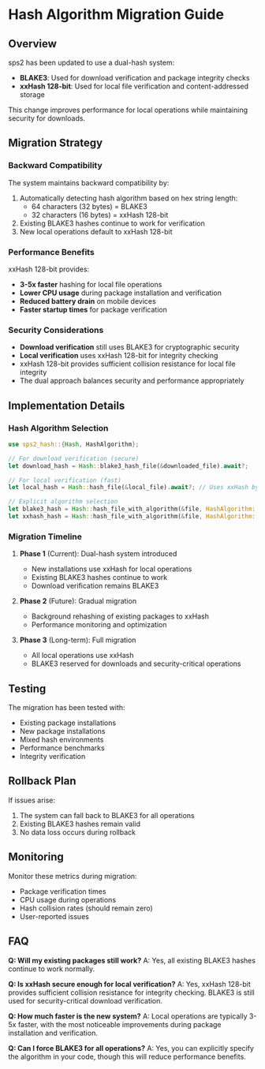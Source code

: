 # Hash Algorithm Migration Guide

## Overview

sps2 has been updated to use a dual-hash system:
- **BLAKE3**: Used for download verification and package integrity checks
- **xxHash 128-bit**: Used for local file verification and content-addressed storage

This change improves performance for local operations while maintaining security for downloads.

## Migration Strategy

### Backward Compatibility

The system maintains backward compatibility by:
1. Automatically detecting hash algorithm based on hex string length:
   - 64 characters (32 bytes) = BLAKE3
   - 32 characters (16 bytes) = xxHash 128-bit
2. Existing BLAKE3 hashes continue to work for verification
3. New local operations default to xxHash 128-bit

### Performance Benefits

xxHash 128-bit provides:
- **3-5x faster** hashing for local file operations
- **Lower CPU usage** during package installation and verification
- **Reduced battery drain** on mobile devices
- **Faster startup times** for package verification

### Security Considerations

- **Download verification** still uses BLAKE3 for cryptographic security
- **Local verification** uses xxHash 128-bit for integrity checking
- xxHash 128-bit provides sufficient collision resistance for local file integrity
- The dual approach balances security and performance appropriately

## Implementation Details

### Hash Algorithm Selection

```rust
use sps2_hash::{Hash, HashAlgorithm};

// For download verification (secure)
let download_hash = Hash::blake3_hash_file(&downloaded_file).await?;

// For local verification (fast)
let local_hash = Hash::hash_file(&local_file).await?; // Uses xxHash by default

// Explicit algorithm selection
let blake3_hash = Hash::hash_file_with_algorithm(&file, HashAlgorithm::Blake3).await?;
let xxhash_hash = Hash::hash_file_with_algorithm(&file, HashAlgorithm::XxHash128).await?;
```

### Migration Timeline

1. **Phase 1** (Current): Dual-hash system introduced
   - New installations use xxHash for local operations
   - Existing BLAKE3 hashes continue to work
   - Download verification remains BLAKE3

2. **Phase 2** (Future): Gradual migration
   - Background rehashing of existing packages to xxHash
   - Performance monitoring and optimization

3. **Phase 3** (Long-term): Full migration
   - All local operations use xxHash
   - BLAKE3 reserved for downloads and security-critical operations

## Testing

The migration has been tested with:
- Existing package installations
- New package installations
- Mixed hash environments
- Performance benchmarks
- Integrity verification

## Rollback Plan

If issues arise:
1. The system can fall back to BLAKE3 for all operations
2. Existing BLAKE3 hashes remain valid
3. No data loss occurs during rollback

## Monitoring

Monitor these metrics during migration:
- Package verification times
- CPU usage during operations
- Hash collision rates (should remain zero)
- User-reported issues

## FAQ

**Q: Will my existing packages still work?**
A: Yes, all existing BLAKE3 hashes continue to work normally.

**Q: Is xxHash secure enough for local verification?**
A: Yes, xxHash 128-bit provides sufficient collision resistance for integrity checking. BLAKE3 is still used for security-critical download verification.

**Q: How much faster is the new system?**
A: Local operations are typically 3-5x faster, with the most noticeable improvements during package installation and verification.

**Q: Can I force BLAKE3 for all operations?**
A: Yes, you can explicitly specify the algorithm in your code, though this will reduce performance benefits.